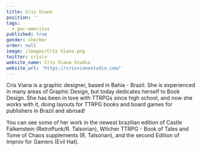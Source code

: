 ```yaml
---
title: Cris Viana
position: ''
tags:
  - poc-emeritus
published: true
gender: she/her
order: null
image: /images/Cris Viana.png
twitter: crislv
website_name: Cris Viana Studio
website_url: 'https://crisvianastudio.com/'
---
```


Cris Viana is a graphic designer, based in Bahia - Brazil. She is experienced in many areas of Graphic Design, but today dedicates herself to Book Design. She has been in love with TTRPGs since high school, and now she works with it, doing layouts for TTRPG books and board games for publishers in Brazil and abroad!

You can see some of her work in the newest brazilian edition of Castle Falkenstein (RetroPunk/R. Talsorian), Witcher TTRPG - Book of Tales and Tome of Chaos supplements (R. Talsorian), and the second Edition of Improv for Gamers (Evil Hat).
